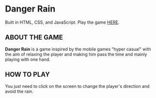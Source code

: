 # Danger Rain

Built in HTML, CSS, and JavaScript.
Play the game [HERE](https://jeanclg.github.io/danger-rain/).

## ABOUT THE GAME

**Danger Rain** is a game inspired by the mobile games "hyper casual" with the aim of relaxing the player and making him pass the time and mainly playing with one hand.

## HOW TO PLAY

You just need to click on the screen to change the player's direction and avoid the rain.
